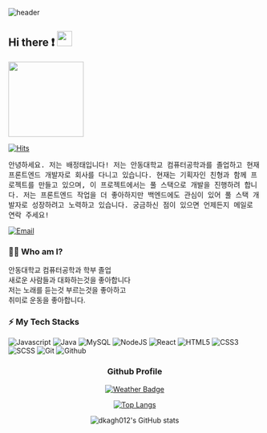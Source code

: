 ![header](https://capsule-render.vercel.app/api?type=waving&color=gradient&width=100%&height=300&section=header&text=Good%20to%20see%20you%20%F0%9F%A4%97&desc=I%27m%20JungTae%20:%20%29&fontSize=60&fontAlignY=40&descSize=25&descAlignY=58&animation=fadeIn)

## Hi there ❗ <img src="./images/wave-hello.gif" height="30">
  <img height="150" src="https://camo.githubusercontent.com/62da68eb62b1e5f175f7d1f0191dd89a653d7908feb22d37d4a0ab07365d6791/68747470733a2f2f6d656469612e67697068792e636f6d2f6d656469612f4d3967624264396e6244724f5475314d71782f67697068792e676966"  />

[![Hits](https://hits.seeyoufarm.com/api/count/incr/badge.svg?url=https%3A%2F%2Fgithub.com%2Fdkagh012%2Fhit-counter&count_bg=%2379C83D&title_bg=%23555555&icon=&icon_color=%23E7E7E7&title=hits&edge_flat=false)](https://hits.seeyoufarm.com)


<samp> 안녕하세요. 저는 배정태입니다!
저는 안동대학교 컴퓨터공학과를 졸업하고 현재 프론트엔드 개발자로 회사를 다니고 있습니다.
현재는 기획자인 친형과 함께 프로젝트를 만들고 있으며, 이 프로젝트에서는 풀 스택으로 개발을 진행하려 합니다.
저는 프론트엔드 작업을 더 좋아하지만 백엔드에도 관심이 있어 풀 스택 개발자로 성장하려고 노력하고 있습니다.
궁금하신 점이 있으면 언제든지 메일로 연락 주세요! </samp>

[![Email](http://img.shields.io/badge/-qowjdxo00@gmail.com-4885ed?style=flat-square&logo=gmail&link=mailto:qowjdxo00@gmail.com)](mailto:qowjdxo00@gmail.com)
### 💁‍♂️ Who am I?
안동대학교 컴퓨터공학과 학부 졸업 <br/>
새로운 사람들과 대화하는것을 좋아합니다<br/>
저는 노래를 듣는것 부르는것을 좋아하고 <br/>
취미로 운동을 좋아합니다.
### ⚡ My Tech Stacks
![Javascript](http://img.shields.io/badge/-Javascript-f7e018?style=flat-square&logo=javascript&logoColor=black)
![Java](https://img.shields.io/badge/-Java-da1e20?style=flat-square&logo=Java&logoColor=white)
![MySQL](https://img.shields.io/badge/-MySQL-white?style=flat-square&logo=MySQL&logoColor=#005e86)
![NodeJS](http://img.shields.io/badge/-Node.js-333?style=flat-square&logo=Node.js)
![React](http://img.shields.io/badge/-React-20232a?style=flat-square&logo=React)
![HTML5](http://img.shields.io/badge/-HTML5-f06529?style=flat-square&logo=HTML5&logoColor=white)
![CSS3](http://img.shields.io/badge/-CSS3-1572b6?style=flat-square&logo=CSS3)
![SCSS](https://img.shields.io/badge/-SCSS-cc6699?style=flat-square&logo=SCSS)
![Git](http://img.shields.io/badge/-Git-f05032?style=flat-square&logo=Git&logoColor=white)
![Github](http://img.shields.io/badge/-Github-181717?style=flat-square&logo=Github&logoColor=white)

<div align="center">
<h3>Github Profile</h3>

[![Weather Badge](https://weather-badge.vercel.app/api/badge?lat=37.5666791&lon=126.9782914)](https://weather-badge.vercel.app//api/badge?lat=37.5666791&lon=126.9782914)

[![Top Langs](https://github-readme-stats.vercel.app/api/top-langs/?username=dkagh012&layout=compact)](https://github.com/anuraghazra/github-readme-stats) 
  
![dkagh012's GitHub stats](https://github-readme-stats.vercel.app/api?username=dkagh012&show_icons=true&theme=onedark&hide_border=true)

</div>




